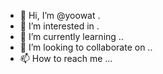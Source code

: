 - 👋 Hi, I’m @yoowat .
- 👀 I’m interested in .
- 🌱 I’m currently learning ..
- 💞️ I’m looking to collaborate on ..
- 📫 How to reach me ...

<!---
yoowat/yoowat is a ✨ special ✨ repository because its `README.md` (this file) appears on your GitHub profile.
You can click the Preview link to take a look at your changes.
--->
